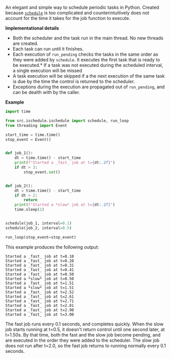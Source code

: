 An elegant and simple way to schedule periodic tasks in Python. Created because [`schedule`](https://github.com/dbader/schedule) is too complicated and counterintuitively does not account for the time it takes for the job function to execute. 

**Implementational details**

* Both the scheduler and the task run in the main thread. No new threads are created.
* Each task can run until it finishes.
* Each execution of `run_pending` checks the tasks in the same order as they were added by `schedule`. It executes the first task that is ready to be executed.* If a task was not executed during the scheduled interval, a single execution will be missed
* A task execution will be skipped if a the next execution of the same task is due by the time the control is returned to the scheduler.
* Exceptions during the execution are propagated out of `run_pending`, and can be dealth with by the caller.


**Example**

```python
import time

from src.ischedule.ischedule import schedule, run_loop
from threading import Event

start_time = time.time()
stop_event = Event()


def job_1():
    dt = time.time() - start_time
    print(f"Started a _fast_ job at t={dt:.2f}")
    if dt > 3:
        stop_event.set()


def job_2():
    dt = time.time() - start_time
    if dt > 2:
        return
    print(f"Started a *slow* job at t={dt:.2f}")
    time.sleep(1)


schedule(job_1, interval=0.1)
schedule(job_2, interval=0.5)

run_loop(stop_event=stop_event)
```
This example produces the following output:
```
Started a _fast_ job at t=0.10
Started a _fast_ job at t=0.20
Started a _fast_ job at t=0.31
Started a _fast_ job at t=0.41
Started a _fast_ job at t=0.50
Started a *slow* job at t=0.50
Started a _fast_ job at t=1.51
Started a *slow* job at t=1.51
Started a _fast_ job at t=2.52
Started a _fast_ job at t=2.61
Started a _fast_ job at t=2.71
Started a _fast_ job at t=2.81
Started a _fast_ job at t=2.90
Started a _fast_ job at t=3.00
```
The fast job runs every 0.1 seconds, and completes quickly. When the slow job starts running at t=0.5, it doesn't return control until one second later, at t=1.50s. By that time, both the fast and the slow job become pending, and are executed in the order they were added to the scheduler. The slow job does not run after t=2.0, so the fast job returns to running normally every 0.1 seconds. 
